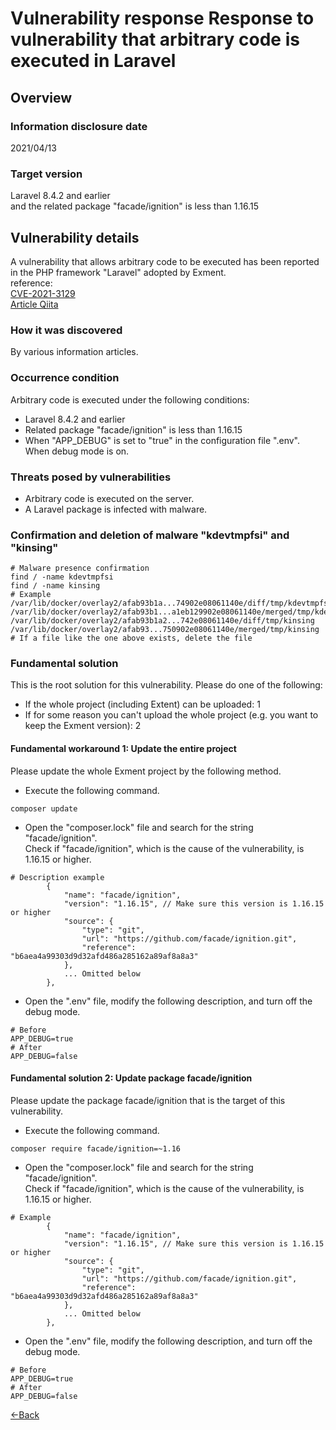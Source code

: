 # Vulnerability response Response to vulnerability that arbitrary code is executed in Laravel

## Overview

### Information disclosure date
2021/04/13

### Target version
Laravel 8.4.2 and earlier  
and the related package "facade/ignition" is less than 1.16.15

## Vulnerability details
A vulnerability that allows arbitrary code to be executed has been reported in the PHP framework "Laravel" adopted by Exment.  
reference:  
[CVE-2021-3129](https://nvd.nist.gov/vuln/detail/CVE-2021-3129)  
[Article Qiita](https://qiita.com/reopa_sharkun/items/f3819b2e8727728da82a)  

### How it was discovered
By various information articles.  

### Occurrence condition
Arbitrary code is executed under the following conditions:  

- Laravel 8.4.2 and earlier
- Related package "facade/ignition" is less than 1.16.15
- When "APP_DEBUG" is set to "true" in the configuration file ".env". When debug mode is on.


### Threats posed by vulnerabilities
- Arbitrary code is executed on the server.  
- A Laravel package is infected with malware.


### Confirmation and deletion of malware "kdevtmpfsi" and "kinsing"

```
# Malware presence confirmation
find / -name kdevtmpfsi
find / -name kinsing
# Example
/var/lib/docker/overlay2/afab93b1a...74902e08061140e/diff/tmp/kdevtmpfsi
/var/lib/docker/overlay2/afab93b1...a1eb129902e08061140e/merged/tmp/kdevtmpfsi
/var/lib/docker/overlay2/afab93b1a2...742e08061140e/diff/tmp/kinsing
/var/lib/docker/overlay2/afab93...750902e08061140e/merged/tmp/kinsing
# If a file like the one above exists, delete the file
```


### Fundamental solution
This is the root solution for this vulnerability. Please do one of the following: 

- If the whole project (including Extent) can be uploaded: 1
- If for some reason you can't upload the whole project (e.g. you want to keep the Exment version): 2

#### Fundamental workaround 1: Update the entire project
Please update the whole Exment project by the following method.  

- Execute the following command.

```
composer update
```

- Open the "composer.lock" file and search for the string "facade/ignition".  
Check if "facade/ignition", which is the cause of the vulnerability, is 1.16.15 or higher.

```
# Description example
        {
            "name": "facade/ignition",
            "version": "1.16.15", // Make sure this version is 1.16.15 or higher
            "source": {
                "type": "git",
                "url": "https://github.com/facade/ignition.git",
                "reference": "b6aea4a99303d9d32afd486a285162a89af8a8a3"
            },
            ... Omitted below
        },
```


- Open the ".env" file, modify the following description, and turn off the debug mode.

```
# Before
APP_DEBUG=true
# After
APP_DEBUG=false
```

#### Fundamental solution 2: Update package facade/ignition
Please update the package facade/ignition that is the target of this vulnerability.

- Execute the following command.

```
composer require facade/ignition=~1.16
```

- Open the "composer.lock" file and search for the string "facade/ignition".  
Check if "facade/ignition", which is the cause of the vulnerability, is 1.16.15 or higher.

```
# Example
        {
            "name": "facade/ignition",
            "version": "1.16.15", // Make sure this version is 1.16.15 or higher
            "source": {
                "type": "git",
                "url": "https://github.com/facade/ignition.git",
                "reference": "b6aea4a99303d9d32afd486a285162a89af8a8a3"
            },
            ... Omitted below
        },
```


- Open the ".env" file, modify the following description, and turn off the debug mode.

```
# Before
APP_DEBUG=true
# After
APP_DEBUG=false
```

  
[←Back](/patch_weakness)